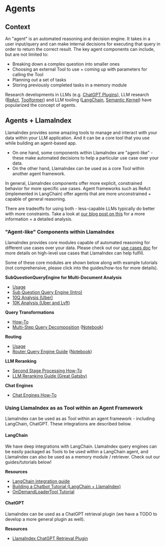 # Agents

## Context
An "agent" is an automated reasoning and decision engine. It takes in a user input/query and can make internal decisions for executing
that query in order to return the correct result. The key agent components can include, but are not limited to:
- Breaking down a complex question into smaller ones
- Choosing an external Tool to use + coming up with parameters for calling the Tool
- Planning out a set of tasks
- Storing previously completed tasks in a memory module

Research developments in LLMs (e.g. [ChatGPT Plugins](https://openai.com/blog/chatgpt-plugins)), LLM research ([ReAct](https://arxiv.org/abs/2210.03629), [Toolformer](https://arxiv.org/abs/2302.04761)) and LLM tooling ([LangChain](https://python.langchain.com/en/latest/modules/agents.html), [Semantic Kernel](https://github.com/microsoft/semantic-kernel)) have popularized the concept of agents.

## Agents + LlamaIndex

LlamaIndex provides some amazing tools to manage and interact with your data within your LLM application. And it can be a core tool that you use while building an agent-based app.
- On one hand, some components within LlamaIndex are "agent-like" - these make automated decisions to help a particular use case over your data.
- On the other hand, LlamaIndex can be used as a core Tool within another agent framework.

In general, LlamaIndex components offer more explicit, constrained behavior for more specific use cases. Agent frameworks such as ReAct (implemented in LangChain) offer agents that are more unconstrained + 
capable of general reasoning. 

There are tradeoffs for using both - less-capable LLMs typically do better with more constraints. Take a look at [our blog post on this](https://medium.com/llamaindex-blog/dumber-llm-agents-need-more-constraints-and-better-tools-17a524c59e12) for 
a more information + a detailed analysis.


### "Agent-like" Components within LlamaIndex 

LlamaIndex provides core modules capable of automated reasoning for different use cases over your data. Please check out our [use cases doc](/use_cases/queries.md) for more details on high-level use cases that LlamaIndex can help fulfill.

Some of these core modules are shown below along with example tutorials (not comprehensive, please click into the guides/how-tos for more details).

**SubQuestionQueryEngine for Multi-Document Analysis**
- [Usage](queries.md#multi-document-queries)
- [Sub Question Query Engine (Intro)](/examples/query_engine/sub_question_query_engine.ipynb)
- [10Q Analysis (Uber)](/examples/usecases/10q_sub_question.ipynb)
- [10K Analysis (Uber and Lyft)](/examples/usecases/10k_sub_question.ipynb)


**Query Transformations**
- [How-To](/how_to/query_engine/advanced/query_transformations.md)
- [Multi-Step Query Decomposition](/examples/query_transformations/HyDEQueryTransformDemo.ipynb) ([Notebook](https://github.com/jerryjliu/llama_index/blob/main/docs/examples/query_transformations/HyDEQueryTransformDemo.ipynb))

**Routing**
- [Usage](queries.md#routing-over-heterogeneous-data)
- [Router Query Engine Guide](/examples/query_engine/RouterQueryEngine.ipynb) ([Notebook](https://github.com/jerryjliu/llama_index/blob/main/docs/examples/query_engine/RouterQueryEngine.ipynb))

**LLM Reranking**
- [Second Stage Processing How-To](/how_to/query_engine/advanced/second_stage.md)
- [LLM Reranking Guide (Great Gatsby)](/examples/node_postprocessor/LLMReranker-Gatsby.ipynb)

**Chat Engines**
- [Chat Engines How-To](/how_to/query/chat_engines.md)


### Using LlamaIndex as as Tool within an Agent Framework

LlamaIndex can be used as as Tool within an agent framework - including LangChain, ChatGPT. These integrations are described below.

#### LangChain

We have deep integrations with LangChain. 
LlamaIndex query engines can be easily packaged as Tools to be used within a LangChain agent, and LlamaIndex can also be used as a memory module / retriever. Check out our guides/tutorials below!

**Resources**
- [LangChain integration guide](/how_to/integrations/using_with_langchain.md)
- [Building a Chatbot Tutorial (LangChain + LlamaIndex)](/guides/tutorials/building_a_chatbot.md)
- [OnDemandLoaderTool Tutorial](/examples/tools/OnDemandLoaderTool.ipynb)

#### ChatGPT

LlamaIndex can be used as a ChatGPT retrieval plugin (we have a TODO to develop a more general plugin as well).

**Resources**
- [LlamaIndex ChatGPT Retrieval Plugin](https://github.com/openai/chatgpt-retrieval-plugin#llamaindex)


